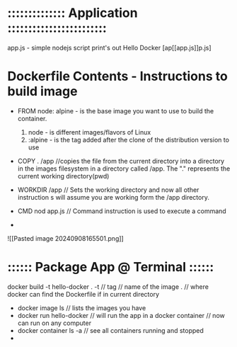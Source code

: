 # :::::::::::::: Application ::::::::::::::::::::::::
app.js - simple nodejs script print's out Hello Docker
[ap[[app.js]]p.js]

# Dockerfile Contents - Instructions to build image

* FROM node: alpine  - is the base image you want to use to build the container.
	1. node - is different images/flavors of Linux
	2. :alpine - is the tag added after the clone of the distribution version to use

* COPY . /app  //copies the file from the current directory into a directory in the images filesystem in a directory called /app. The "." represents the current working directory(pwd)

* WORKDIR /app // Sets the working directory and now all other instruction s will assume you are working form the /app directory.
 
* CMD nod app.js  // Command instruction is used to execute a command
*
![[Pasted image 20240908165501.png]]

# :::::: Package App @ Terminal ::::::

docker build -t hello-docker .
 -t  // tag
 <hello-docker> // name of the image
 . // where docker can find the Dockerfile if in current directory

* docker image ls // lists the images you have
* docker run hello-docker // will run the app in a docker container // now can run on any computer
* docker container ls -a // see all containers running and stopped
* 